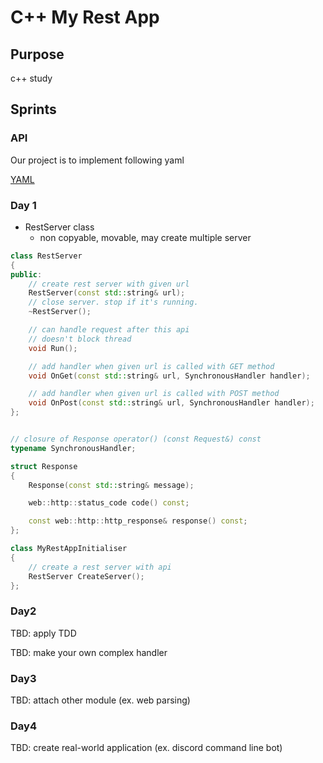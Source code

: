 # C++ My Rest App

## Purpose
c++ study


## Sprints

### API

Our project is to implement following yaml

[YAML](/docs/api.yaml)

### Day 1
 - RestServer class
   - non copyable, movable, may create multiple server

```cpp
class RestServer
{
public:
    // create rest server with given url
    RestServer(const std::string& url);
    // close server. stop if it's running.
    ~RestServer();

    // can handle request after this api
    // doesn't block thread
    void Run();

    // add handler when given url is called with GET method
    void OnGet(const std::string& url, SynchronousHandler handler);

    // add handler when given url is called with POST method
    void OnPost(const std::string& url, SynchronousHandler handler);
};


// closure of Response operator() (const Request&) const
typename SynchronousHandler;

struct Response
{
    Response(const std::string& message);

    web::http::status_code code() const;

    const web::http::http_response& response() const;
};

class MyRestAppInitialiser
{
    // create a rest server with api
    RestServer CreateServer();
};
```

### Day2
TBD: apply TDD

TBD: make your own complex handler

### Day3
TBD: attach other module (ex. web parsing)

### Day4
TBD: create real-world application (ex. discord command line bot)

